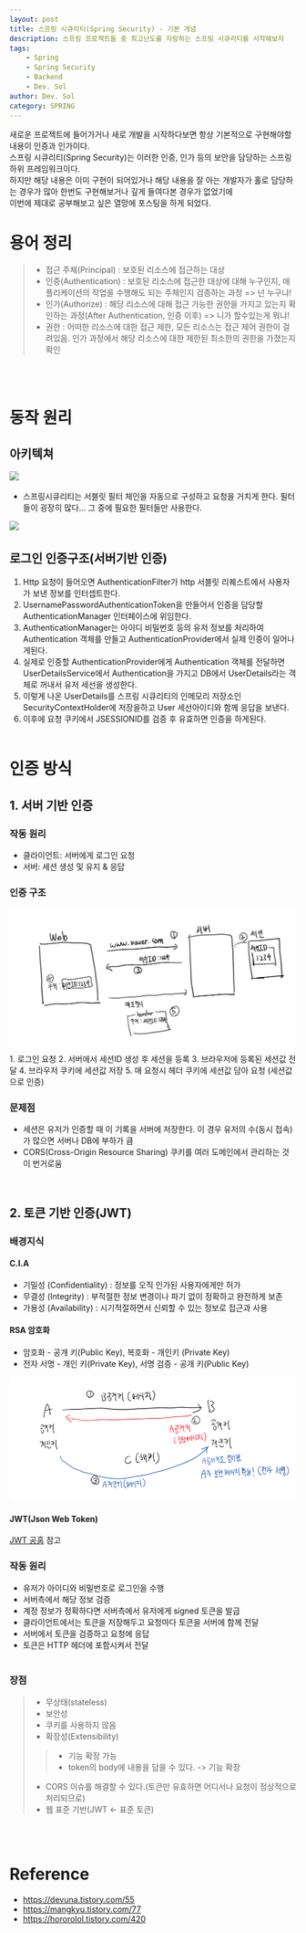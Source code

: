 ```yaml
---
layout: post
title: 스프링 시큐리티(Spring Security) - 기본 개념
description: 스프링 프로젝트들 중 최고난도를 자랑하는 스프링 시큐리티를 시작해보자
tags: 
    - Spring
    - Spring Security
    - Backend
    - Dev. Sol
author: Dev. Sol
category: SPRING
---
```


새로운 프로젝트에 들어가거나 새로 개발을 시작하다보면 항상 기본적으로 구현해야할 내용이 인증과 인가이다.<br>
스프링 시큐리티(Spring Security)는 이러한 인증, 인가 등의 보안을 담당하는 스프링 하위 프레임워크이다.<br>
하지만 해당 내용은 이미 구현이 되어있거나 해당 내용을 잘 아는 개발자가 홀로 담당하는 경우가 많아 한번도 구현해보거나 깊게 들여다본 경우가 없었기에<br>
이번에 제대로 공부해보고 싶은 열망에 포스팅을 하게 되었다.


# 용어 정리
> - 접근 주체(Principal) : 보호된 리소스에 접근하는 대상
> - 인증(Authentication) : 보호된 리소스에 접근한 대상에 대해 누구인지, 애플리케이션의 작업을 수행해도 되는 주체인지 검증하는 과정 => 넌 누구냐!
> - 인가(Authorize) : 해당 리소스에 대해 접근 가능한 권한을 가지고 있는지 확인하는 과정(After Authentication, 인증 이후)  => 니가 할수있는게 뭐냐!
> - 권한 : 어떠한 리소스에 대한 접근 제한, 모든 리소스는 접근 제어 권한이 걸려있음. 인가 과정에서 해당 리소스에 대한 제한된 최소한의 권한을 가졌는지 확인

<br><br>

# 동작 원리
## 아키텍쳐
<img src="https://img1.daumcdn.net/thumb/R1280x0/?scode=mtistory2&fname=https%3A%2F%2Fblog.kakaocdn.net%2Fdn%2FUOabX%2FbtqEJBBNixH%2FPGDv64FTKaBSLzMiiXkA3K%2Fimg.png">

- 스프링시큐리티는 서블릿 필터 체인을 자동으로 구성하고 요청을 거치게 한다. 필터들이 굉장히 많다... 그 중에 필요한 필터들만 사용한다.
<img src="https://media.vlpt.us/images/sa833591/post/22bfb140-02b5-4fcf-aeed-8900d76044df/SecurityFilterChain2.JPG">

## 로그인 인증구조(서버기반 인증)
1. Http 요청이 들어오면 AuthenticationFilter가 http 서블릿 리퀘스트에서 사용자가 보낸 정보를 인터셉트한다.
2. UsernamePasswordAuthenticationToken을 만들어서 인증을 담당할 AuthenticationManager 인터페이스에 위임한다.
3. AuthenticationManager는 아이디 비밀번호 등의 유저 정보를 처리하여 Authentication 객체를 만들고 AuthenticationProvider에서 실제 인증이 일어나게된다.
4. 실제로 인증할 AuthenticationProvider에게 Authentication 객체를 전달하면 UserDetailsService에서 Authentication을 가지고 DB에서 UserDetails라는 객체로 꺼내서 유저 세선을 생성한다.
5. 이렇게 나온 UserDetails를 스프링 시큐리티의 인메모리 저장소인 SecurityContextHolder에 저장을하고 User 세선아이디와 함께 응답을 보낸다.
6. 이후에 요청 쿠키에서 JSESSIONID를 검증 후 유효하면 인증을 하게된다.
<br><br>

# 인증 방식
## 1. 서버 기반 인증
### 작동 원리
- 클라이언트: 서버에게 로그인 요청
- 서버: 세션 생성 및 유지 & 응답


### 인증 구조
<img src='/assets/images/sol/20210525/session_diagram.png'>
1. 로그인 요청
2. 서버에서 세션ID 생성 후 세션을 등록
3. 브라우저에 등록된 세션값 전달
4. 브라우저 쿠키에 세션값 저장
5. 매 요청시 헤더 쿠키에 세션값 담아 요청 (세션값으로 인증)


### 문제점
- 세션은 유저가 인증할 때 이 기록을 서버에 저장한다. 이 경우 유저의 수(동시 접속)가 많으면 서버나 DB에 부하가 큼
- CORS(Cross-Origin Resource Sharing) 쿠키를 여러 도메인에서 관리하는 것이 번거로움
<br>

## 2. 토큰 기반 인증(JWT)
### 배경지식
#### C.I.A
- 기밀성 (Confidentiality) : 정보를 오직 인가된 사용자에게만 허가
- 무결성 (Integrity) : 부적절한 정보 변경이나 파기 없이 정확하고 완전하게 보존
- 가용성 (Availability) : 시기적절하면서 신뢰할 수 있는 정보로 접근과 사용

#### RSA 암호화
- 암호화 - 공개 키(Public Key), 복호화 - 개인키 (Private Key)
- 전자 서명 - 개인 키(Private Key), 서명 검증 - 공개 키(Public Key)

<img src='/assets/images/sol/20210525/rsa_diagram.png'>

#### JWT(Json Web Token)
<a href='https://jwt.io/introduction'>JWT 공홈</a> 참고


### 작동 원리
- 유저가 아이디와 비밀번호로 로그인을 수행
- 서버측에서 해당 정보 검증
- 계정 정보가 정확하다면 서버측에서 유저에게 signed 토큰을 발급
- 클라이언트에서는 토큰을 저장해두고 요청마다 토큰을 서버에 함께 전달
- 서버에서 토큰을 검증하고 요청에 응답
- 토큰은 HTTP 헤더에 포함시켜서 전달
<br><br>

### 장점
> - 무상태(stateless)
> - 보안성
> - 쿠키를 사용하지 않음
> - 확장성(Extensibility)
>> - 기능 확장 가능
>> - token의 body에 내용을 담을 수 있다. -> 기능 확장
> - CORS 이슈를 해결할 수 있다.(토큰만 유효하면 어디서나 요청이 정상적으로 처리되므로)
> - 웹 표준 기반(JWT <- 표준 토큰)

<br><br>


# Reference 
- https://devuna.tistory.com/55
- https://mangkyu.tistory.com/77
- https://hororolol.tistory.com/420
